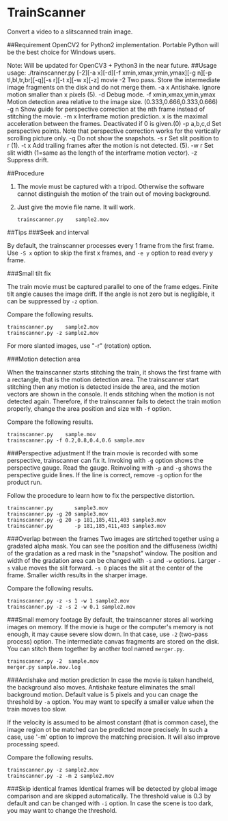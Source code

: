 # TrainScanner
Convert a video to a slitscanned train image.

##Requirement
OpenCV2 for Python2 implementation.  Portable Python will be the best
choice for Windows users.

Note: Will be updated for OpenCV3 + Python3 in the near future.
##Usage
    usage: ./trainscanner.py [-2][-a x][-d][-f xmin,xmax,ymin,ymax][-g n][-p tl,bl,tr,br][-q][-s r][-t x][-w x][-z] movie
	-2		Two pass.  Store the intermediate image fragments on the disk and do not merge them.
	-a x	Antishake.  Ignore motion smaller than x pixels (5).
	-d		Debug mode.
	-f xmin,xmax,ymin,ymax	Motion detection area relative to the image size. (0.333,0.666,0.333,0.666)
	-g n	Show guide for perspective correction at the nth frame
	instead of stitching the movie.
	-m x	Interframe motion prediction.  x is the maximal
	acceleration between the frames.  Deactivated if 0 is given.(0)
	-p a,b,c,d	Set perspective points. Note that perspective correction works for the vertically scrolling picture only.
	-q		Do not show the snapshots.
	-s r	Set slit position to r (1).
	-t x	Add trailing frames after the motion is not detected. (5).
	-w r	Set slit width (1=same as the length of the interframe motion vector).
	-z		Suppress drift.

##Procedure

1. The movie must be captured with a tripod.  Otherwise the software cannot distinguish the motion of the train out of moving background.
2. Just give the movie file name.  It will work.

    `trainscanner.py    sample2.mov`

##Tips
###Seek and interval

By default, the trainscanner processes every 1 frame from the first
frame.  Use `-S x` option to skip the first x frames, and `-e y`
option to read every y frame.

###Small tilt fix

The train movie must be captured parallel to one of the frame edges.
Finite tilt angle causes the image drift.  If the angle is not zero but is negligible, it can be suppressed by `-z` option.

Compare the following results.

    trainscanner.py    sample2.mov
    trainscanner.py -z sample2.mov

For more slanted images, use "-r" (rotation) option.

###Motion detection area

When the trainscanner starts stitching the train, it shows the first frame with a rectangle, that is the motion detection area.
The trainscanner start stitching then any motion is detected inside the area, and the motion vectors are shown in the console.
It ends stitching when the motion is not detected again.  Therefore, if the trainscanner fails to detect the train motion properly,
change the area position and size with `-f` option.

Compare the following results.

    trainscanner.py    sample.mov
    trainscanner.py -f 0.2,0.8,0.4,0.6 sample.mov

###Perspective adjustment
If the train movie is recorded with some perspective, trainscanner can fix it.  Invoking with `-g` option shows the perspective gauge.
Read the gauge.  Reinvoling with `-p` and `-g` shows the perspective guide lines.  If the line is correct, remove `-g` option for the product run.

Follow the procedure to learn how to fix the perspective distortion.

    trainscanner.py       sample3.mov
    trainscanner.py -g 20 sample3.mov
    trainscanner.py -g 20 -p 181,185,411,403 sample3.mov
    trainscanner.py       -p 181,185,411,403 sample3.mov
    
###Overlap between the frames
Two images are stirtched together using a gradated alpha mask.  You can
see the position and the diffuseness (width) of the gradation as a red
mask in the "snapshot" window.  The position and width of the
gradation area can be changed with `-s` and `-w` options.
Larger `-s` value moves the slit forward.  `-s 0` places the slit at
the center of the frame.  Smaller width results in the sharper image.

Compare the following results.

    trainscanner.py -z -s 1 -w 1 sample2.mov
    trainscanner.py -z -s 2 -w 0.1 sample2.mov

###Small memory footage
By default, the trainscanner stores all working images on memory.  If
the movie is huge or the computer's memory is not enough, it may cause
severe slow down.  In that case, use `-2` (two-pass process) option.
The intermediate canvas fragments are stored on the disk.  You can
stitch them together by another tool named `merger.py`.

    trainscanner.py -2  sample.mov
    merger.py sample.mov.log

###Antishake and motion prediction
In case the movie is taken handheld, the background also moves.
Antishake feature eliminates the small background motion.  Default
value is 5 pixels and you can cnage the threshold by `-a` option.  You
may want to specify a smaller value when the train moves too slow.

If the velocity is assumed to be almost constant (that is common
case), the image region ot be matched can be predicted more precisely.  In such a case, use '-m' option to improve the matching
precision.  It will also improve processing speed.

Compare the following results.

    trainscanner.py -z sample2.mov
    trainscanner.py -z -m 2 sample2.mov

###Skip identical frames
Identical frames will be detected by global image comparison and are
skipped automatically.  The threshold value is 0.3 by default and can
be changed with `-i` option.  In case the scene is too dark, you may
want to change the threshold.
